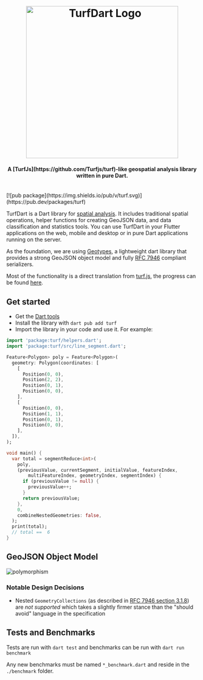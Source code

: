 <h1 align="center">
  <br>
  <a href="https://www.mapbox.com/android-docs/java-sdk/overview/"><img src="https://github.com/jsiedentop/turf_dart/blob/.github/turf-logo.png" alt="TurfDart Logo" width="400"></a>
</h1>

<h4 align="center">A [TurfJs](https://github.com/Turfjs/turf)-like geospatial analysis library written in pure Dart.
</h4>
<br>
[![pub package](https://img.shields.io/pub/v/turf.svg)](https://pub.dev/packages/turf)

TurfDart is a Dart library for [spatial analysis](https://en.wikipedia.org/wiki/Spatial_analysis). It includes traditional spatial operations, helper functions for creating GeoJSON data, and data classification and statistics tools. You can use TurfDart in your Flutter applications on the web, mobile and desktop or in pure Dart applications running on the server.

As the foundation, we are using [Geotypes](https://github.com/dartclub/geotypes), a lightweight dart library that provides a strong GeoJSON object model and fully [RFC 7946](https://tools.ietf.org/html/rfc7946) compliant serializers.

Most of the functionality is a direct translation from [turf.js](https://github.com/Turfjs/turf), the progress can be found [here](Progress.md).

## Get started

- Get the [Dart tools](https://dart.dev/tools)
- Install the library with `dart pub add turf`
- Import the library in your code and use it. For example:

```dart
import 'package:turf/helpers.dart';
import 'package:turf/src/line_segment.dart';

Feature<Polygon> poly = Feature<Polygon>(
  geometry: Polygon(coordinates: [
    [
      Position(0, 0),
      Position(2, 2),
      Position(0, 1),
      Position(0, 0),
    ],
    [
      Position(0, 0),
      Position(1, 1),
      Position(0, 1),
      Position(0, 0),
    ],
  ]),
);

void main() {
  var total = segmentReduce<int>(
    poly,
    (previousValue, currentSegment, initialValue, featureIndex,
        multiFeatureIndex, geometryIndex, segmentIndex) {
      if (previousValue != null) {
        previousValue++;
      }
      return previousValue;
    },
    0,
    combineNestedGeometries: false,
  );
  print(total);
  // total ==  6
}
```

## GeoJSON Object Model

![polymorphism](https://user-images.githubusercontent.com/10634693/159876354-f9da2f37-02b3-4546-b32a-c0f82c372272.png)

### Notable Design Decisions

- Nested `GeometryCollections` (as described in
  [RFC 7946 section 3.1.8](https://datatracker.ietf.org/doc/html/rfc7946#section-3.1.8))
  are _not supported_ which takes a slightly firmer stance than the "should
  avoid" language in the specification

## Tests and Benchmarks

Tests are run with `dart test` and benchmarks can be run with
`dart run benchmark`

Any new benchmarks must be named `*_benchmark.dart` and reside in the
`./benchmark` folder.
